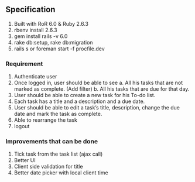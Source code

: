 
## Specification
1. Built with RoR 6.0 & Ruby 2.6.3
2. rbenv install 2.6.3
3. gem install rails -v 6.0
4. rake db:setup, rake db:migration
5. rails s or foreman start -f procfile.dev


### Requirement
1. Authenticate user
2. Once logged in, user should be able to see
a. All his tasks that are not marked as complete. (Add filter)
b. All his tasks that are due for that day.
3. User should be able to create a new task for his To-do list.
4. Each task has a title and a description and a due date.
5. User should be able to edit a task’s title, description, change the due date and mark the
task as complete.
6. Able to rearrange the task
7. logout

### Improvements that can be done
1. Tick task from the task list (ajax call)
2. Better UI
3. Client side validation for title
4. Better date picker with local client time
